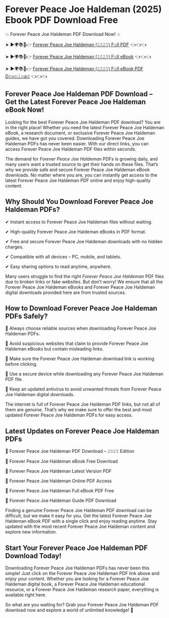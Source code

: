 # Forever Peace Joe Haldeman (2025) Ebook PDF Download Free

💥 Forever Peace Joe Haldeman PDF Download Now! 💥

➤ ►🌍📚📱👉 [Forever Peace Joe Haldeman (𝟸𝟶𝟸𝟻) F𝚞ll PDF](https://getpdf.xyz/forever-peace-joe-haldeman) 👈👈👈


➤ ►🌍📚📱👉 [Forever Peace Joe Haldeman (𝟸𝟶𝟸𝟻) F𝚞ll eBook](https://getpdf.xyz/forever-peace-joe-haldeman) 👈👈👈


➤ ►🌍📚📱👉 [Forever Peace Joe Haldeman (𝟸𝟶𝟸𝟻) F𝚞ll eBook PDF D𝚘𝚠𝚗𝚕𝚘a𝚍](https://getpdf.xyz/forever-peace-joe-haldeman) 👈👈👈


## Forever Peace Joe Haldeman PDF Download – Get the Latest Forever Peace Joe Haldeman eBook Now!

Looking for the best Forever Peace Joe Haldeman PDF download? You are in the right place! Whether you need the latest Forever Peace Joe Haldeman eBook, a research document, or exclusive Forever Peace Joe Haldeman guides, we have got you covered. Downloading Forever Peace Joe Haldeman PDFs has never been easier. With our direct links, you can access Forever Peace Joe Haldeman PDF files within seconds.

The demand for *Forever Peace Joe Haldeman* PDFs is growing daily, and many users want a trusted source to get their hands on these files. That’s why we provide safe and secure Forever Peace Joe Haldeman eBook downloads. No matter where you are, you can instantly get access to the latest Forever Peace Joe Haldeman PDF online and enjoy high-quality content.

## Why Should You Download Forever Peace Joe Haldeman PDFs?

✔ Instant access to Forever Peace Joe Haldeman files without waiting.

✔ High-quality Forever Peace Joe Haldeman eBooks in PDF format.

✔ Free and secure Forever Peace Joe Haldeman downloads with no hidden charges.

✔ Compatible with all devices – PC, mobile, and tablets.

✔ Easy sharing options to read anytime, anywhere.

Many users struggle to find the right *Forever Peace Joe Haldeman* PDF files due to broken links or fake websites. But don’t worry! We ensure that all the Forever Peace Joe Haldeman eBooks and Forever Peace Joe Haldeman digital downloads provided here are from trusted sources.

## How to Download Forever Peace Joe Haldeman PDFs Safely?

📌 Always choose reliable sources when downloading Forever Peace Joe Haldeman PDFs.

📌 Avoid suspicious websites that claim to provide Forever Peace Joe Haldeman eBooks but contain misleading links.

📌 Make sure the Forever Peace Joe Haldeman download link is working before clicking.

📌 Use a secure device while downloading any Forever Peace Joe Haldeman PDF file.

📌 Keep an updated antivirus to avoid unwanted threats from Forever Peace Joe Haldeman digital downloads.

The internet is full of Forever Peace Joe Haldeman PDF links, but not all of them are genuine. That’s why we make sure to offer the best and most updated Forever Peace Joe Haldeman PDFs for easy access.

## Latest Updates on Forever Peace Joe Haldeman PDFs

🔹 Forever Peace Joe Haldeman PDF Download – 𝟸𝟶𝟸𝟻 Edition

🔹 Forever Peace Joe Haldeman eBook Free Download

🔹 Forever Peace Joe Haldeman Latest Version PDF

🔹 Forever Peace Joe Haldeman Online PDF Access

🔹 Forever Peace Joe Haldeman Full eBook PDF Free

🔹 Forever Peace Joe Haldeman Guide PDF Download

Finding a genuine Forever Peace Joe Haldeman PDF download can be difficult, but we make it easy for you. Get the latest Forever Peace Joe Haldeman eBook PDF with a single click and enjoy reading anytime. Stay updated with the most recent Forever Peace Joe Haldeman content and explore new information.

## Start Your Forever Peace Joe Haldeman PDF Download Today!

Downloading Forever Peace Joe Haldeman PDFs has never been this simple! Just click on the Forever Peace Joe Haldeman PDF link above and enjoy your content. Whether you are looking for a Forever Peace Joe Haldeman digital book, a Forever Peace Joe Haldeman educational resource, or a Forever Peace Joe Haldeman research paper, everything is available right here.

So what are you waiting for? Grab your Forever Peace Joe Haldeman PDF download now and explore a world of unlimited knowledge! 🚀